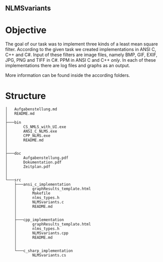 ## NLMSvariants

# Objective

The goal of our task was to implement three kinds of a least mean square filter.
According to the given task we created implementations in ANSI C, C++ and C#.
Input of these filters are image files, namely BMP, GIF, EXIF, JPG, PNG and TIFF in C#.
PPM  in ANSI C and C++ _only_.
In each of these implementations there are log files and graphs as an output.

More information can be found inside the according folders.

# Structure
```
│   Aufgabenstellung.md
│   README.md
│
├───bin
│       CS_NMLS_with_UI.exe
│       ANSI_C_NLMS.exe
│       CPP_NLMS.exe
│       README.md
│
│       
├───doc
│       Aufgabenstellung.pdf
│       Dokumentation.pdf
│       Zeitplan.pdf
│
│       
└───src
    ├───ansi_c_implementation 
    │       graphResults_template.html
    │       Makefile
    │       nlms_types.h 
    │       NLMSvariants.c
    │       README.md
    │
    │
    ├───cpp_implementation
    │       graphResults_template.html
    │       nlms_types.h  
    │       NLMSvariants.cpp
    │       README.md
    │
    │
    └───c_sharp_implementation
            NLMSvariants.cs
```
